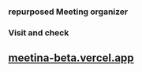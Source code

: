 

### repurposed Meeting organizer
### Visit and check 
## [meetina-beta.vercel.app](https://meetina-beta.vercel.app)
